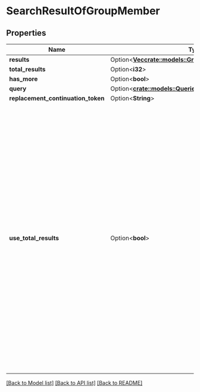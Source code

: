 # SearchResultOfGroupMember

## Properties

Name | Type | Description | Notes
------------ | ------------- | ------------- | -------------
**results** | Option<[**Vec<crate::models::GroupsV2PeriodGroupMember>**](GroupsV2.GroupMember.md)> |  | [optional]
**total_results** | Option<**i32**> |  | [optional]
**has_more** | Option<**bool**> |  | [optional]
**query** | Option<[**crate::models::QueriesPeriodPagedQuery**](Queries.PagedQuery.md)> |  | [optional]
**replacement_continuation_token** | Option<**String**> |  | [optional]
**use_total_results** | Option<**bool**> | If useTotalResults is true, then totalResults represents an accurate count.  If False, it does not, and may be estimated/only the size of the current page.  Either way, you should probably always only trust hasMore.  This is a long-held historical throwback to when we used to do paging with known total results. Those queries toasted our database, and we were left to hastily alter our endpoints and create backward- compatible shims, of which useTotalResults is one. | [optional]

[[Back to Model list]](../README.md#documentation-for-models) [[Back to API list]](../README.md#documentation-for-api-endpoints) [[Back to README]](../README.md)


